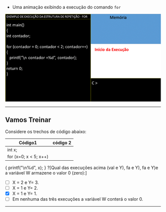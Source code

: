 + Uma animação exibindo a execução do comando ```for```

![For](/markdowns/estruturafor.gif)

----
Vamos Treinar
----
Considere os trechos de código abaixo:

| Código1                  | código 2 |
|--------------------------|--------- |
| int x;                   |          |
| for (x=0; x < 5; x++)    |          |
   {
      printf("\n%d", x);
   }
?[Qual das execuções acima (val e Y), fa e Y), fa e Y)e a variável W armazene o valor 0 (zero):]
-[ ] X = 2 e Y= 3.
-[ ] X = 1 e Y= 2.
-[x] X = 1 e Y= 1.
-[ ] Em nenhuma das três execuções a variável W conterá o valor 0.
----
